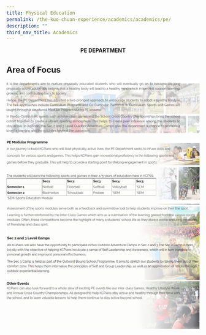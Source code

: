 ```yaml
---
title: Physical Education
permalink: /the-kuo-chuan-experience/academics/academics/pe/
description: ""
third_nav_title: Academics
---
```




**<center>PE DEPARTMENT</center>**

## Area of Focus

![](/images/Our%20People/Departments/PE/PE%20Area%20of%20Focus.png)



![](/images/Our%20People/Departments/PE/PE%20Prog%201.png)
![](/images/Our%20People/Departments/PE/PE%20Prog%202.png)
![](/images/Our%20People/Departments/PE/PE%20Prog%203.png)